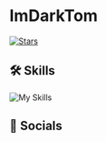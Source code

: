 # ImDarkTom

[![Stars](https://custom-icon-badges.demolab.com/github/stars/imdarktom?color=2986cc&style=for-the-badge&labelColor=16537e&logo=star)](https://github.com/imdarktom?tab=repositories&sort=stargazers)
## 🛠 Skills

![My Skills](https://skillicons.dev/icons?i=vscode,html,css,js,py,nodejs,discord,git)
## 💬 Socials

